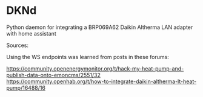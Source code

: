 # DKNd

Python daemon for integrating a BRP069A62 Daikin Altherma LAN adapter with home assistant




Sources:

Using the WS endpoints was learned from  posts in these forums:

https://community.openenergymonitor.org/t/hack-my-heat-pump-and-publish-data-onto-emoncms/2551/32
https://community.openhab.org/t/how-to-integrate-daikin-altherma-lt-heat-pump/16488/16